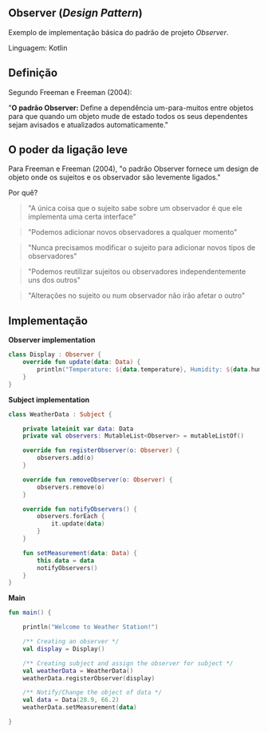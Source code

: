 ## Observer (_Design Pattern_)
Exemplo de implementação básica do padrão de projeto _Observer_.

Linguagem: Kotlin

## Definição

Segundo Freeman e Freeman (2004):

"**O padrão Observer:** Define a dependência um-para-muitos entre objetos para que quando um objeto mude de estado todos os seus dependentes sejam avisados e atualizados automaticamente."

## O poder da ligação leve

Para Freeman e Freeman (2004), "o padrão Observer fornece um design de objeto onde os sujeitos e os observador são levemente ligados."

Por quê?

> "A única coisa que o sujeito sabe sobre um observador é que ele implementa uma certa interface"

> "Podemos adicionar novos observadores a qualquer momento"

> "Nunca precisamos modificar o sujeito para adicionar novos tipos de observadores"

> "Podemos reutilizar sujeitos ou observadores independentemente uns dos outros"

> "Alterações no sujeito ou num observador não irão afetar o outro"

## Implementação

**Observer implementation**

```kotlin
class Display : Observer {
    override fun update(data: Data) {
        println("Temperature: ${data.temperature}, Humidity: ${data.humidity}")
    }
}
```

**Subject implementation**

```kotlin
class WeatherData : Subject {

    private lateinit var data: Data
    private val observers: MutableList<Observer> = mutableListOf()

    override fun registerObserver(o: Observer) {
        observers.add(o)
    }

    override fun removeObserver(o: Observer) {
        observers.remove(o)
    }

    override fun notifyObservers() {
        observers.forEach {
            it.update(data)
        }
    }

    fun setMeasurement(data: Data) {
        this.data = data
        notifyObservers()
    }
}
```

**Main**

```kotlin
fun main() {

    println("Welcome to Weather Station!")

    /** Creating an observer */
    val display = Display()

    /** Creating subject and assign the observer for subject */
    val weatherData = WeatherData()
    weatherData.registerObserver(display)

    /** Notify/Change the object of data */
    val data = Data(28.9, 66.2)
    weatherData.setMeasurement(data)

}
```
